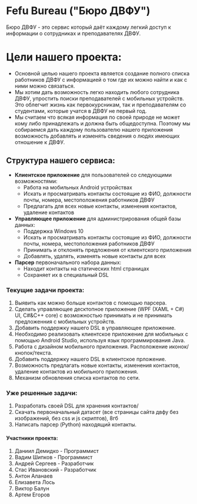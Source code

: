 # Fefu Bureau ("Бюро ДВФУ")
Бюро ДВФУ - это сервис который даёт каждому легкий доступ к информации о сотрудниках и преподавателях ДВФУ.
# Цели нашего проекта:
  * Основной целью нашего проекта является создание полного списка работников ДВФУ с информацией о том где их можно найти и как с ними можно связаться.
  * Мы хотим дать возможность легко находить любого сотрудника ДВФУ, упростить поиски преподавателей с мобильных устройств. 
    Это облегчит жизнь как первокурсникам, так и преподавателям со студентами, которые учатся в ДВФУ не первый год.
  * Мы считаем что всякая информация по своей природе не может кому либо принадлежать и должна быть общедоступна. 
    Поэтому мы собираемся дать каждому пользователю нашего приложения возможность добавлять и изменять сведения о людях имеющих отношение к ДВФУ.
## Структура нашего сервиса:
  * **Клиентское приложение** для пользователей со следующими возможностями:
    - Работа на мобильных Android устройствах 
    - Искать и просматривать контакты состоящие из ФИО, должности почты, номера, местоположения работников ДВФУ
    - Предлагать для всех новые контакты, изменения контактов, удаление контактов
  * **Управляющее приложение** для администрирования общей базы данных:
    - Поддержка Windows 10
    - Искать и просматривать контакты состоящие из ФИО, должности почты, номера, местоположения работников ДВФУ
    - Принимать и отклонять предложения от клиентского приложения
    - Добавлять, удалять, изменять новые контакты для всех
  * **Парсер** первоначального набора данных:
    - Находит контакты на статических html страницах
    - Сохраняет их в специальный DSL
### Текущие задачи проекта:
  1. Выявить как можно больше контактов с помощью парсера.
  2. Сделать управляющее десктопное приложение (WPF (XAML + C#) UI, C#&C++ core) с возможностью принимать и не принимать предложенния с мобильных устройств.
  3. Добавить поддержку нашего DSL в управляющее приложение.
  4. Необходимо реализовать клиентское приложение для мобильных с помощью Android Studio, используя язык программирования Java.
  5. Работа с дизайном мобильного приложения. Расположение иконок/кнопок/текста.
  6. Добавить поддержку нашего DSL в клиентское прложение.
  7. Возможность предлагать новые контакты, изменения контактов, удаление контактов из мобильного приложения.
  8. Механизм обновления списка контактов по сети.
### Уже решенные задачи:
  1. Разработать своей DSL для хранения контактов/
  2. Скачать первоначальный датасет (все страницы сайта двфу без изображений, без css и js скриптов), 8гб
  3. Написать парсер (Python) находящий контакты.
#### Участники проекта:
  1. Даниил Демидко - Программист
  8. Вадим Шипков - Программист
  4. Андрей Сергеев - Разработчик
  5. Стас Ивановский - Разработчик
  2. Антон Аланаев
  3. Елизавета Лось
  6. Виктор Балун
  7. Артем Егоров